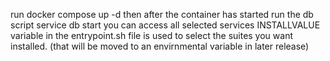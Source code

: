 run docker compose up -d
then after the container has started run the db script
service db start
you can access all selected services
INSTALLVALUE variable in the entrypoint.sh file is used to select the suites you want installed. (that will be moved to an envirnmental variable in later release)
